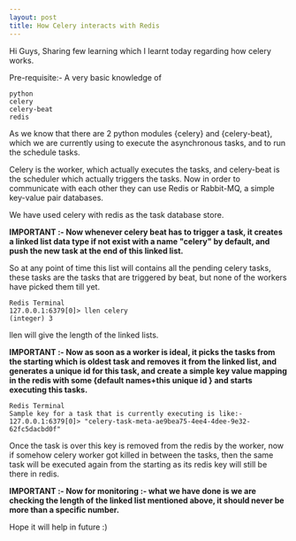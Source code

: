 ```yaml
---
layout: post
title: How Celery interacts with Redis
---
```


Hi Guys, Sharing few learning which I learnt today regarding how celery works.

Pre-requisite:-
A very basic knowledge of 

    python
    celery
    celery-beat
    redis

As we know that there are 2 python modules {celery} and {celery-beat}, which we are currently using to execute the asynchronous tasks, and to run the schedule tasks.

Celery is the worker, which actually executes the tasks, and celery-beat is the scheduler which actually triggers the tasks. Now in order to communicate with each other they can use Redis or Rabbit-MQ, a simple key-value pair databases.

We have used celery with redis as the task database store.

__IMPORTANT :- Now whenever celery beat has to trigger a task, it creates a linked list data type if not exist with a name "celery" by default, and push the new task at the end of this linked list.__

So at any point of time this list will contains all the pending celery tasks, these tasks are the tasks that are triggered by beat, but none of the workers have picked them till yet.

    Redis Terminal
    127.0.0.1:6379[0]> llen celery
    (integer) 3

llen will give the length of the linked lists.

__IMPORTANT :- Now as soon as a worker is ideal, it picks the tasks from the starting which is oldest task and removes it from the linked list, and generates a unique id for this task, and create a simple key value mapping in the redis with some {default names+this unique id } and starts executing this tasks.__

    Redis Terminal
    Sample key for a task that is currently executing is like:-
    127.0.0.1:6379[0]> "celery-task-meta-ae9bea75-4ee4-4dee-9e32-62fc5dacbd0f"

Once the task is over this key is removed from the redis by the worker, now if somehow celery worker got killed in between the tasks, then the same task will be executed again from the starting as its redis key will still be there in redis.

__IMPORTANT :- Now for monitoring :- what we have done is we are checking the length of the linked list mentioned above, it should never be more than a specific number.__


Hope it will help in future :)